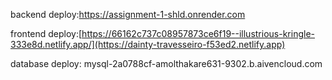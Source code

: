 backend deploy:https://assignment-1-shld.onrender.com

frontend deploy:[https://66162c737c08957873ce6f19--illustrious-kringle-333e8d.netlify.app/](https://dainty-travesseiro-f53ed2.netlify.app)

database deploy: mysql-2a0788cf-amolthakare631-9302.b.aivencloud.com
